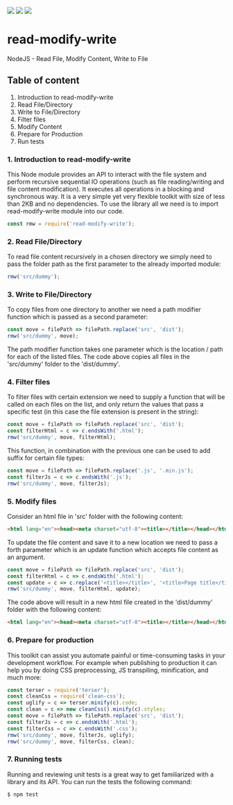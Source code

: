 ![](https://img.shields.io/badge/node-%3E%3D10.0.0-blue)
![](https://img.shields.io/badge/dependecies-0-green)
![](https://img.shields.io/badge/build-pass-green)

# read-modify-write
NodeJS - Read File, Modify Content, Write to File

## Table of content

1. Introduction to read-modify-write
2. Read File/Directory
3. Write to File/Directory
4. Filter files
5. Modify Content
6. Prepare for Production
7. Run tests

### 1. Introduction to read-modify-write

This Node module provides an API to interact with the file system and perform recursive sequential IO operations (such as file reading/writing and file content modification). It executes all operations in a blocking and synchronous way. It is a very simple yet very flexible toolkit with size of less than 2KB and no dependencies.
To use the library all we need is to import read-modify-write module into our code.

```js
const rmw = require('read-modify-write');
```

### 2. Read File/Directory

To read file content recursively in a chosen directory we simply need to pass the folder path as the first parameter to the already imported module:

```js
rmw('src/dummy');
```

### 3. Write to File/Directory

To copy files from one directory to another we need a path modifier function which is passed as a second parameter:

```js
const move = filePath => filePath.replace('src', 'dist');
rmw('src/dummy', move);
```

The path modifier function takes one parameter which is the location / path for each of the listed files. The code above copies all files in the 'src/dummy' folder to the 'dist/dummy'.

### 4. Filter files

To filter files with certain extension we need to supply a function that will be called on each files on the list, and only return the values that pass a specific test (in this case the file extension is present in the string):

```js
const move = filePath => filePath.replace('src', 'dist');
const filterHtml = c => c.endsWith('.html');
rmw('src/dummy', move, filterHtml);
```

This function, in combination with the previous one can be used to add suffix for certain file types:

```js
const move = filePath => filePath.replace('.js', '.min.js');
const filterJs = c => c.endsWith('.js');
rmw('src/dummy', move, filterJs);
```

### 5. Modify files

Consider an html file in 'src' folder with the following content:

```html
<html lang="en"><head><meta charset="utf-8"><title></title></head></html>
```

To update the file content and save it to a new location we need to pass a forth parameter which is an update function which accepts file content as an argument.

```js
const move = filePath => filePath.replace('src', 'dist');
const filterHtml = c => c.endsWith('.html');
const update = c => c.replace('<title></title>', '<title>Page title</title>');
rmw('src/dummy', move, filterHtml, update);
```

The code above will result in a new html file created in the 'dist/dummy' folder with the following content:

```html
<html lang="en"><head><meta charset="utf-8"><title></title></head></html>
```

### 6. Prepare for production

This toolkit can assist you automate painful or time-consuming tasks in your development workflow. For example when publishing to  production it can help you by doing CSS preprocessing, JS transpiling, minification, and much more:

```js
const terser = require('terser');
const cleanCss = require('clean-css');
const uglify = c => terser.minify(c).code;
const clean = c => new cleanCss().minify(c).styles;
const move = filePath => filePath.replace('src', 'dist');
const filterJs = c => c.endsWith('.html');
const filterCss = c => c.endsWith('.css');
rmw('src/dummy', move, filterJs, uglify);
rmw('src/dummy', move, filterCss, clean);
```

### 7. Running tests

Running and reviewing unit tests is a great way to get familiarized with a library and its API. You can run the tests the following command:

```sh
$ npm test
```
